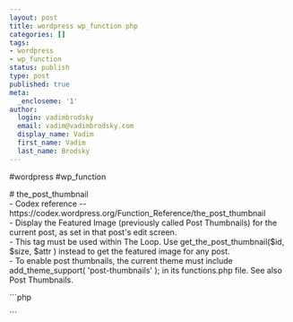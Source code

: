 ```yaml
---
layout: post
title: wordpress wp_function php
categories: []
tags:
- wordpress
- wp_function
status: publish
type: post
published: true
meta:
  _encloseme: '1'
author:
  login: vadimbrodsky
  email: vadim@vadimbrodsky.com
  display_name: Vadim
  first_name: Vadim
  last_name: Brodsky
---
```

<p>#wordpress #wp_function</p>
<p># the_post_thumbnail<br />
- Codex reference -- https://codex.wordpress.org/Function_Reference/the_post_thumbnail<br />
- Display the Featured Image (previously called Post Thumbnails) for the current post, as set in that post's edit screen.<br />
- This tag must be used within The Loop. Use get_the_post_thumbnail($id, $size, $attr ) instead to get the featured image for any post.<br />
- To enable post thumbnails, the current theme must include add_theme_support( 'post-thumbnails' ); in its functions.php file. See also Post Thumbnails.</p>
<p>```php</p>
<p>```</p>
